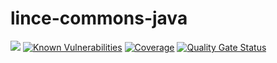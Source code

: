# lince-commons-java

![](https://github.com/lince-open/lince-commons-rest-client-java/workflows/Java%20CI/badge.svg)
[![Known Vulnerabilities](https://snyk.io/test/github/lince-open/lince-commons-rest-client-java/badge.svg)](https://snyk.io/test/github/pedrozatta/lince-commons-rest-client-java)
[![Coverage](https://sonarcloud.io/api/project_badges/measure?project=lince-open_lince-commons-rest-client-java&metric=coverage)](https://sonarcloud.io/dashboard?id=lince-open_lince-commons-rest-client-java)
[![Quality Gate Status](https://sonarcloud.io/api/project_badges/measure?project=lince-open_lince-commons-rest-client-java&metric=alert_status)](https://sonarcloud.io/dashboard?id=lince-open_lince-commons-rest-client-java)
